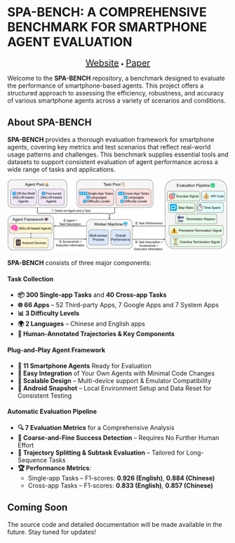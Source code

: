# SPA-BENCH: A COMPREHENSIVE BENCHMARK FOR SMARTPHONE AGENT EVALUATION

<p align="center">
<a href="https://ai-agents-2030.github.io/SPA-Bench/" style="font-size:20px;">Website</a> •
<a href="https://arxiv.org/abs/2410.15164" style="font-size:20px;">Paper</a>
</p>

Welcome to the **SPA-BENCH** repository, a benchmark designed to evaluate the performance of smartphone-based agents. This project offers a structured approach to assessing the efficiency, robustness, and accuracy of various smartphone agents across a variety of scenarios and conditions.

## About SPA-BENCH

**SPA-BENCH** provides a thorough evaluation framework for smartphone agents, covering key metrics and test scenarios that reflect real-world usage patterns and challenges. This benchmark supplies essential tools and datasets to support consistent evaluation of agent performance across a wide range of tasks and applications.

![Overview](assets/spa-bench.PNG)

**SPA-BENCH** consists of three major components:

#### Task Collection
* **📦 300 Single-app Tasks** and **40 Cross-app Tasks**
* **🌐 66 Apps** – 52 Third-party Apps, 7 Google Apps and 7 System Apps
* **📊 3 Difficulty Levels**
* **🌍 2 Languages** – Chinese and English apps
* **🎨 Human-Annotated Trajectories & Key Components**

#### Plug-and-Play Agent Framework
* **🤖 11 Smartphone Agents** Ready for Evaluation
* **🧩 Easy Integration** of Your Own Agents with Minimal Code Changes
* **📱 Scalable Design** – Multi-device support & Emulator Compatibility
* **📸 Android Snapshot** – Local Environment Setup and Data Reset for Consistent Testing

#### Automatic Evaluation Pipeline
* **🔍 7 Evaluation Metrics** for a Comprehensive Analysis
* **📐 Coarse-and-Fine Success Detection** – Requires No Further Human Effort
* **🔀 Trajectory Splitting & Subtask Evaluation** – Tailored for Long-Sequence Tasks
* **🏆 Performance Metrics**:
  * Single-app Tasks – F1-scores: **0.926 (English)**, **0.884 (Chinese)**
  * Cross-app Tasks – F1-scores: **0.833 (English)**, **0.857 (Chinese)**

## Coming Soon

The source code and detailed documentation will be made available in the future. Stay tuned for updates!
